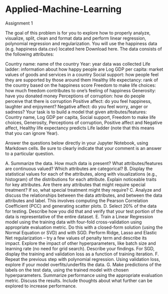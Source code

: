 # Applied-Machine-Learning

Assignment 1

The goal of this problem is for you to explore how to properly analyze, visualize, split, clean and format data and perform linear regression, polynomial regression and regularization. You will use the happiness data (e.g. happiness data.csv) located here Download here. The data consists of the following attributes:

Country name: name of the country
Year: year data was collected
Life ladder: information about how happy people are
Log GDP per capita: market values of goods and services in a country
Social support: how people feel they are supported by those around them
Healthy life expectancy: rank of the country based on the happiness score
Freedom to make life choices: how much freedom contributes to one’s feeling of happiness
Generosity: have you donated money
Perceptions of corruption: how do people perceive that there is corruption
Positive affect: do you feel happiness, laughter and enjoyment?
Negative affect: do you feel worry, anger or sadness?
Your task is to build a model that given attributes/features: Country name, Log GDP per capita, Social support, Freedom to make life choices, Generosity, Perceptions of corruption, Positive affect and Negative affect, Healthy life expectancy predicts Life ladder (note that this means that you can ignore Year).

Answer the questions below directly in your Jupyter Notebook, using Markdown cells. Be sure to clearly indicate that your comment is an answer to a particular question.

A. Summarize the data. How much data is present? What attributes/features are continuous valued? Which attributes are categorical?
B. Display the statistical values for each of the attributes, along with visualizations (e.g., histogram) of the distributions for each attribute. Explain noticeable traits for key attributes. Are there any attributes that might require special treatment? If so, what special treatment might they require?
C. Analyze and discuss the relationships between the data attributes, and between the data attributes and label. This involves computing the Pearson Correlation Coefficient (PCC) and generating scatter plots.
D. Select 20% of the data for testing. Describe how you did that and verify that your test portion of the data is representative of the entire dataset.
E. Train a Linear Regression model using the training data with four-fold cross-validation using appropriate evaluation metric. Do this with a closed-form solution (using the Normal Equation or SVD) and with SGD. Perform Ridge, Lasso and Elastic Net regularization – try a few values of penalty term and describe its impact. Explore the impact of other hyperparameters, like batch size and learning rate (no need for grid search). Describe your findings. For SGD, display the training and validation loss as a function of training iteration. 
F. Repeat the previous step with polynomial regression. Using validation loss, explore if your model overfits/underfits the data.
G. Make predictions of the labels on the test data, using the trained model with chosen hyperparameters. Summarize performance using the appropriate evaluation metric. Discuss the results. Include thoughts about what further can be explored to increase performance.


